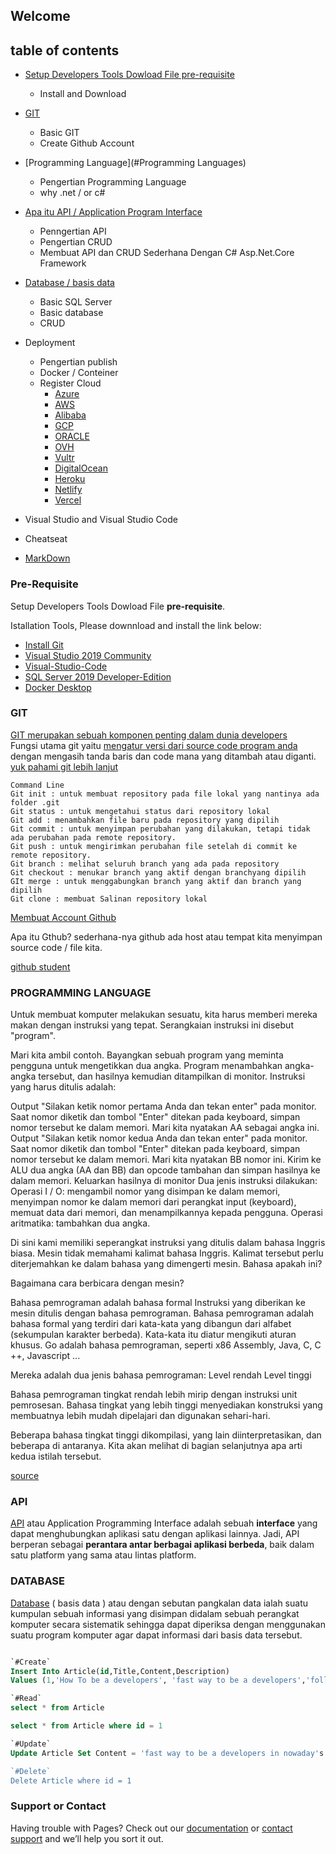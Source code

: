 ## Welcome 

## table of contents
- [Setup Developers Tools Dowload File pre-requisite](#Pre-Requisite)
  - Install and Download   
- [GIT](#git)
  - Basic GIT
  - Create  Github Account      
- [Programming Language](#Programming Languages)
  - Pengertian Programming Language
  - why .net / or c# 
- [Apa itu API / Application Program Interface](#api)
  - Penngertian API
  - Pengertian CRUD
  - Membuat API dan CRUD Sederhana Dengan C# Asp.Net.Core Framework 
- [Database / basis data](#database)
  - Basic SQL Server
  - Basic database
  - CRUD
- Deployment
  - Pengertian publish
  - Docker / Conteiner
  - Register Cloud
    - [Azure](https://azure.microsoft.com/en-us/features/azure-portal/)
    - [AWS](https://aws.amazon.com/free/?trk=ps_a134p000003yHpDAAU&trkCampaign=acq_paid_search_brand&sc_channel=PS&sc_campaign=acquisition_ID&sc_publisher=Google&sc_category=Core&sc_country=ID&sc_geo=APAC&sc_outcome=acq&sc_detail=aws%20free%20tier&sc_content=Account_e&sc_segment=444351556713&sc_medium=ACQ-P|PS-GO|Brand|Desktop|SU|AWS|Core|ID|EN|Text&s_kwcid=AL!4422!3!444351556713!e!!g!!aws%20free%20tier&ef_id=Cj0KCQjwpdqDBhCSARIsAEUJ0hMtisTsB7Pl4b0yZvn6UmcuYQq3ihrd0oGEJ8C8dDag90Tk1HPxCXkaAlETEALw_wcB:G:s&s_kwcid=AL!4422!3!444351556713!e!!g!!aws%20free%20tier&all-free-tier.sort-by=item.additionalFields.SortRank&all-free-tier.sort-order=asc&awsf.Free%20Tier%20Types=*all&awsf.Free%20Tier%20Categories=*all)
    - [Alibaba](https://account.alibabacloud.com/register/intl_register.htm?spm=a3c0i.259011.6791778070.53.7c224adfamca4V&oauth_callback=https%3A%2F%2Fid.alibabacloud.com%2F&)
    - [GCP](https://console.cloud.google.com/freetrial?_ga=2.39226599.594441864.1618457512-406532934.1612620373&_gac=1.194518239.1618457512.Cj0KCQjwpdqDBhCSARIsAEUJ0hOrckAMxrzvxETgqAU-BZaE9hiIFP6asZCjtpj6myK2GAvSyzgWpbUaAqL0EALw_wcB)
    - [ORACLE](https://www.oracle.com/cloud/free/)
    - [OVH](https://www.ovh.com/asia/lp/public-cloud-trial/?xtor=SEC-13-GOO-[GG-LAB-ID-EN-SRC-OFF-GENERIC(Cloud-Services)]-[437013752568]-S-[%2Bcloud%20%2Bfree]&xts=563736&sitelink=&gclid=Cj0KCQjwpdqDBhCSARIsAEUJ0hOgCzzG8WHkEhMHRUXbFDCKuVjGvSFNk2m4e048VCsaiHVeOgTk4fEaAnRNEALw_wcB)
    - [Vultr](https://www.vultr.com/)
    - [DigitalOcean](https://www.digitalocean.com/)
    - [Heroku](https://www.heroku.com/)
    - [Netlify](https://www.netlify.com/)
    - [Vercel](https://vercel.com/)

- Visual Studio and Visual Studio Code
- Cheatseat
- [MarkDown](#markdownn)


### Pre-Requisite
Setup Developers Tools Dowload File **pre-requisite**.

Istallation  Tools, Please downnload and install the link below:

- [Install Git](https://git-scm.com/download/win)
- [Visual Studio 2019 Community](https://visualstudio.microsoft.com/downloads/)
- [Visual-Studio-Code](https://code.visualstudio.com/)
- [SQL Server 2019 Developer-Edition](https://go.microsoft.com/fwlink/?linkid=866662)
- [Docker Desktop](https://www.docker.com/products/docker-desktop)

### GIT
[GIT merupakan sebuah komponen penting dalam dunia developers](https://idcloudhost.com/mengenal-apa-itu-git-serta-manfaat-dan-fiturnya-untuk-developer/)  
Fungsi utama git yaitu [mengatur versi dari source code program anda](https://idcloudhost.com/pengertian-dan-manfaat-git-bagi-developer/) dengan mengasih tanda baris dan code mana yang ditambah atau diganti.
[yuk pahami git lebih lanjut](https://www.youtube.com/watch?v=lTMZxWMjXQU&list=PLFIM0718LjIVknj6sgsSceMqlq242-jNf)

```git
Command Line   
Git init : untuk membuat repository pada file lokal yang nantinya ada folder .git
Git status : untuk mengetahui status dari repository lokal
Git add : menambahkan file baru pada repository yang dipilih
Git commit : untuk menyimpan perubahan yang dilakukan, tetapi tidak ada perubahan pada remote repository.
Git push : untuk mengirimkan perubahan file setelah di commit ke remote repository.
Git branch : melihat seluruh branch yang ada pada repository
Git checkout : menukar branch yang aktif dengan branchyang dipilih
GIt merge : untuk menggabungkan branch yang aktif dan branch yang dipilih
Git clone : membuat Salinan repository lokal

```


[Membuat Account Github](https://github.com/join)

Apa itu Gthub?
sederhana-nya github ada host atau tempat kita menyimpan source code / file kita. 

[github student](https://education.github.com/pack)


### PROGRAMMING LANGUAGE
Untuk membuat komputer melakukan sesuatu, kita harus memberi mereka makan dengan instruksi yang tepat. Serangkaian instruksi ini disebut "program". 

Mari kita ambil contoh. Bayangkan sebuah program yang meminta pengguna untuk mengetikkan dua angka. Program menambahkan angka-angka tersebut, dan hasilnya kemudian ditampilkan di monitor. Instruksi yang harus ditulis adalah:

Output "Silakan ketik nomor pertama Anda dan tekan enter" pada monitor.
Saat nomor diketik dan tombol "Enter" ditekan pada keyboard, simpan nomor tersebut ke dalam memori. Mari kita nyatakan AA sebagai angka ini.
Output "Silakan ketik nomor kedua Anda dan tekan enter" pada monitor.
Saat nomor diketik dan tombol "Enter" ditekan pada keyboard, simpan nomor tersebut ke dalam memori. Mari kita nyatakan BB nomor ini.
Kirim ke ALU dua angka (AA dan BB) dan opcode tambahan dan simpan hasilnya ke dalam memori.
Keluarkan hasilnya di monitor
Dua jenis instruksi dilakukan:
Operasi I / O: mengambil nomor yang disimpan ke dalam memori, menyimpan nomor ke dalam memori dari perangkat input (keyboard), memuat data dari memori, dan menampilkannya kepada pengguna.
Operasi aritmatika: tambahkan dua angka.

Di sini kami memiliki seperangkat instruksi yang ditulis dalam bahasa Inggris biasa. 
Mesin tidak memahami kalimat bahasa Inggris. Kalimat tersebut perlu diterjemahkan ke dalam bahasa yang dimengerti mesin. Bahasa apakah ini?

Bagaimana cara berbicara dengan mesin?

Bahasa pemrograman adalah bahasa formal
Instruksi yang diberikan ke mesin ditulis dengan bahasa pemrograman. Bahasa pemrograman adalah bahasa formal yang terdiri dari kata-kata yang dibangun dari alfabet (sekumpulan karakter berbeda). Kata-kata itu diatur mengikuti aturan khusus. Go adalah bahasa pemrograman, seperti x86 Assembly, Java, C, C ++, Javascript ...

Mereka adalah dua jenis bahasa pemrograman:
Level rendah
Level tinggi

Bahasa pemrograman tingkat rendah lebih mirip dengan instruksi unit pemrosesan. Bahasa tingkat yang lebih tinggi menyediakan konstruksi yang membuatnya lebih mudah dipelajari dan digunakan sehari-hari.

Beberapa bahasa tingkat tinggi dikompilasi, yang lain diinterpretasikan, dan beberapa di antaranya. Kita akan melihat di bagian selanjutnya apa arti kedua istilah tersebut.

[source](https://www.practical-go-lessons.com/chap-1-programming-a-computer)

### API
[API](https://www.niagahoster.co.id/blog/api-adalah/) atau Application Programming Interface adalah sebuah **interface** yang dapat menghubungkan aplikasi satu dengan aplikasi lainnya. Jadi, API berperan sebagai **perantara antar berbagai aplikasi berbeda**, baik dalam satu platform yang sama atau lintas platform.

### DATABASE
[Database](https://www.gurupendidikan.co.id/pengertian-database/) ( basis data ) atau dengan sebutan pangkalan data ialah suatu kumpulan sebuah informasi yang disimpan didalam sebuah perangkat komputer secara sistematik sehingga dapat diperiksa dengan menggunakan suatu program komputer agar dapat informasi dari basis data tersebut.

```sql

`#Create`
Insert Into Article(id,Title,Content,Description)
Values (1,'How To be a developers', 'fast way to be a developers','follow this step')

`#Read`
select * from Article

select * from Article where id = 1

`#Update`
Update Article Set Content = 'fast way to be a developers in nowaday's'

`#Delete`
Delete Article where id = 1

```


### Support or Contact

Having trouble with Pages? Check out our [documentation](https://docs.github.com/categories/github-pages-basics/) or [contact support](https://support.github.com/contact) and we’ll help you sort it out.
